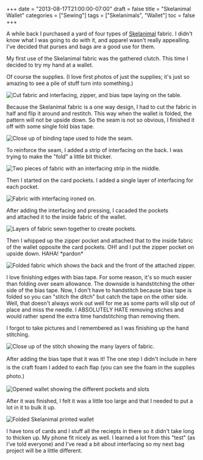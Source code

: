 +++
date = "2013-08-17T21:00:00-07:00"
draft = false
title = "Skelanimal Wallet"
categories = ["Sewing"]
tags = ["Skelanimals", "Wallet"]
toc = false
+++


<p>A while back I purchased a yard of four types of <a href="http://skelanimals.com/" target="_blank">Skelanimal</a> fabric. I didn't know what I was going to do with it, and apparel wasn't really appealling. I've decided that purses and bags are a good use for them.</p>    
<p>My first use of the Skelanimal fabric was the gathered clutch. This time I decided to try my hand at a wallet.</p>    
<p>Of course the supplies. (I love first photos of just the supplies; it's just so amazing to see a pile of stuff turn into something.)</p>    
<p><img alt="Cut fabric and interfacing, zipper, and bias tape laying on the table." src="http://cdn.smylee.com/images/2013/09/2013-07-29_14-23-48_807.jpg" title="All the pieces are cut and ready to be assembled..." /></p>    
<p>Because the Skelanimal fabric is a one way design, I had to cut the fabric&nbsp;in half and flip it around and restitch. This way when the wallet is folded, the pattern will not be upside down. So the seam is not so obvious, I finished it off with some single fold bias tape.</p>    
<p><img alt="Close up of binding tape used to hide the seam." src="http://cdn.smylee.com/images/2013/09/2013-07-29_14-51-45_620.jpg" title="Clean stitches!" /></p>    
<p>To reinforce the seam, I added a strip of interfacing on the back. I was trying to make the "fold" a little bit thicker.</p>    
<p><img alt="Two pieces of fabric with an interfacing strip in the middle." src="http://cdn.smylee.com/images/2013/09/2013-07-29_14-58-34_282.jpg" title="Giving a little support." /></p>    
<p>Then I started on the card pockets. I added a single layer of interfacing for each pocket.</p>    
<p><img alt="Fabric with interfacing ironed on." src="http://cdn.smylee.com/images/2013/09/2013-07-29_15-15-52_171.jpg" title="Pockets were the easiest to make." /></p>    
<p>After adding the interfacing and pressing, I cacaded the pockets and&nbsp;attached it to the inside fabric of the wallet.</p>    
<p><img alt="Layers of fabric sewn together to create pockets." src="http://cdn.smylee.com/images/2013/09/2013-07-29_15-39-17_992.jpg" title="I used a credit card to make sure it was wide enough." /></p>    
<p>Then I whipped up the zipper pocket and attached that to the inside fabric of the wallet opposite the card pockets.&nbsp;OH! and I put the zipper pocket on upside down. HAHA!&nbsp;*pardon*&nbsp;</p>    
<p><img alt="Folded fabric which shows the back and the front of the attached zipper." src="http://cdn.smylee.com/images/2013/09/2013-07-29_16-19-41_971.jpg" title="I never knew creating zipper pockets would be so easy." /></p>    
<p>I love finishing edges with bias tape. For some reason, it's so much easier than folding over seam allowance.&nbsp;The downside is handstitching the other side of the bias tape. Now, I don't have to handstitch because bias tape is folded so you can "stitch&nbsp;the ditch" but catch the tape&nbsp;on the other side. Well, that doesn't always work out well for me as some parts will slip out of place and miss the needle. I ABSOLUTELY HATE removing stiches and would rather spend the extra time handstitching than removing them.</p>    
<p>I forgot to take pictures&nbsp;and I remembered as I was finishing up the hand stitching.</p>    
<p><img alt="Close up of the stitch showing the many layers of fabric." src="http://cdn.smylee.com/images/2013/09/2013-07-29_18-12-07_279.jpg" title="All the layers of fabric hidden inside the tape..." /></p>    
<p><span style="line-height: 1.6em;">After adding the bias tape&nbsp;that it was it! The one step I didn't include in here is the craft foam I added to each flap (you can see the foam&nbsp;in the supplies photo.)</span></p>    
<p><img alt="Opened wallet showing the different pockets and slots" src="http://cdn.smylee.com/images/2013/09/2013-07-29_18-43-42_977.jpg" title="So much room for things! There's even a little key chain tab, awwww." /></p>    
<p>After it was finished, I felt it was a little too large and that I needed to put a lot in it to bulk it up.</p>    
<p><img alt="Folded Skelanimal printed wallet" src="http://cdn.smylee.com/images/2013/09/finished-skelanimal-wallet.jpg" title="All done!" /></p>    
<p>I have tons of cards and I stuff all the reciepts in there so it didn't take long to thicken up. My phone fit nicely as well. I learned a lot from this "test" (as I've told everyone) and I've read a bit about interfacing so my next bag project will be a little different.</p>    
<p>&nbsp;</p>  